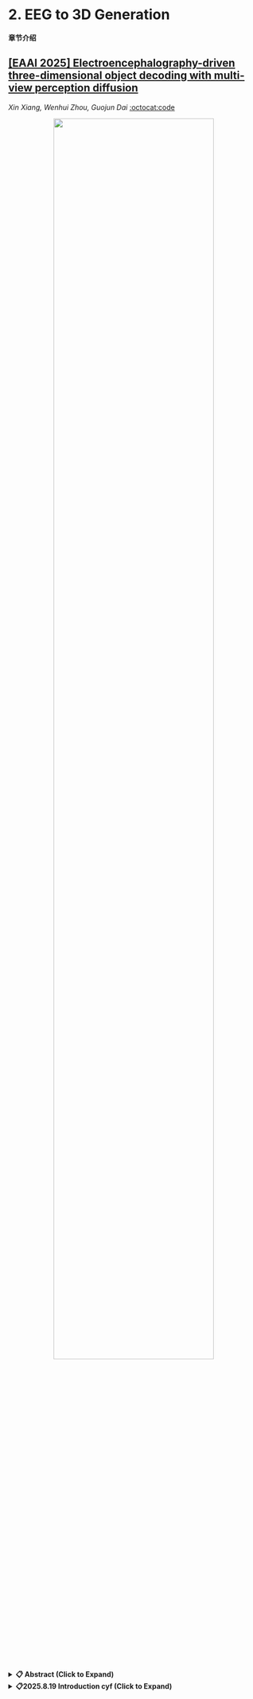 # 2. EEG to 3D Generation <div id = "s2"></div>

**章节介绍**

## [[EAAI 2025] **Electroencephalography-driven three-dimensional object decoding with multi-view perception diffusion**](===)
  
  *Xin Xiang, Wenhui Zhou, Guojun Dai* [:octocat:code](https://github.com/xiangxinhello/EEG_to_3D)

<div align="center">
  <img src="https://github.com/user-attachments/assets/6f421ddc-c294-4cd6-9043-8106bc11659a" width="80%">
</div>

<details close>
<summary><b>📋 Abstract (Click to Expand)</b></summary>
With the rapid development of artificial intelligence and neuroscience, existing research has shown that two-dimensional (2D) visual stimuli observed by subjects can be reconstructed from Electroencephalography (EEG) signals. However, few studies have attempted to decode three-dimensional (3D) visual objects from EEG signals evoked by 2D visual stimuli. Neuroscience research has confirmed that the brain can perceive 3D forms and cues from 2D visual stimuli, and this perceptual activity is reflected in EEG signals. To address this gap, this paper explores high-fidelity 3D object decoding from EEG signals by leveraging a multi-view perception diffusion model combined with Neural Radiance Field (NeRF) representations. The proposed EEG-to-3D method employs a two-stage learning process. The first stage captures latent EEG codes that imply 3D perceptual representations, by presenting a multi-task optimization strategy that combines EEG signal reconstruction with semantic classification tasks. In the second stage, a multi-view perception diffusion model, conditioned on latent EEG codes, is fine-tuned to constrain and optimize the parameters of the NeRF model, thereby generating multi-views of 3D objects with both semantic and viewpoint consistency. Experimental results demonstrate the effectiveness and superiority of the proposed method for 3D object decoding from EEG signals.
</details>

<details close>
<summary><b>📋2025.8.19 Introduction cyf (Click to Expand)</b></summary>
<div align="center">
  <img src="https://github.com/user-attachments/assets/c5bece85-d0cb-41a1-b270-eb69fb7a54c8" width="80%">
<div align="center">
  <img src="https://github.com/user-attachments/assets/93f8c942-618d-40cf-85e6-b5cbce913936" width="80%">
</div
 大体以这个方向科研的意义作为开头和引入，讲到现在科研的进度以及缺陷/不足，由此引出自己解决这个问题的模型，顺便简单提了自己科研工作的创新点和意义。 
</details>

[![](https://capsule-render.vercel.app/api?type=waving&height=200&color=0:0F172A,65:4F46E5,100:22D3EE&text=Click%20and%20Back%20to%20Content&section=footer&fontSize=30&fontAlignY=65&fontColor=FFFFFF)](../README.md)
